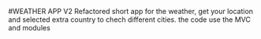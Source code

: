 #WEATHER APP V2
Refactored short app for the weather, get your location and selected extra country to chech different cities. the code use the MVC and modules

